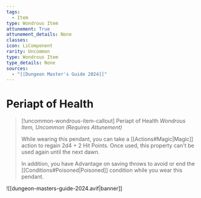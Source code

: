 ```yaml
---
tags:
  - Item
type: Wondrous Item
attunement: True
attunement_details: None
classes:
icon: LiComponent
rarity: Uncommon
type: Wondrous Item
type_details: None
sources: 
  - "[[Dungeon Master's Guide 2024]]"
---
```

# Periapt of Health
>[!uncommon-wondrous-item-callout] Periapt of Health
>_Wondrous Item, Uncommon (Requires Attunement)_
>
>While wearing this pendant, you can take a [[Actions#Magic\|Magic]] action to regain 2d4 + 2 Hit Points. Once used, this property can't be used again until the next dawn.
>
>In addition, you have Advantage on saving throws to avoid or end the [[Conditions#Poisoned\|Poisoned]] condition while you wear this pendant.
>


![[dungeon-masters-guide-2024.avif|banner]]